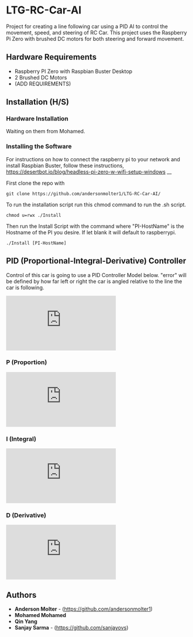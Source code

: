 # LTG-RC-Car-AI

Project for creating a line following car using a PID AI to control the movement, speed, and steering of RC Car. This project uses the Raspberry Pi Zero with brushed DC motors for both steering and forward movement.

## Hardware Requirements

* Raspberry PI Zero with Raspbian Buster Desktop
* 2 Brushed DC Motors
* (ADD REQUIREMENTS)

## Installation (H/S)

### Hardware Installation

Waiting on them from Mohamed.

### Installing the Software
For instructions on how to connect the raspberry pi to your network and install Raspbian Buster, follow these instructions, https://desertbot.io/blog/headless-pi-zero-w-wifi-setup-windows __

First clone the repo with
```
git clone https://github.com/andersonmolter1/LTG-RC-Car-AI/
```
To run the installation script run this chmod command to run the .sh script.
```
chmod u=rwx ./Install 
```
Then run the Install Script with the command where "PI-HostName" is the Hostname of the PI you desire. If let blank it will default to raspberrypi.
```
./Install [PI-HostName]
```
## PID (Proportional-Integral-Derivative) Controller

Control of this car is going to use a PID Controller Model below. "error" will be defined by how far left or right the car is angled relative to the line the car is following. 

![\Large \alpha _{error} = (J_P\vert_{J_{P=25}}error) - (J_D\vert_{J_{D=0=1}}\frac{d}{dt}error) - (J_I\sum_{n=0}^{k\vert_{k=v.len}}v\vert_{v=v[]})](https://latex.codecogs.com/gif.latex?%5Calpha%20_%7Berror%7D%20%3D%20%28J_P%5Cvert_%7BJ_%7BP%3D25%7D%7Derror%29%20-%20%28J_D%5Cvert_%7BJ_%7BD%3D0%3D1%7D%7D%5Cfrac%7Bd%7D%7Bdt%7Derror%29%20-%20%28J_I%5Csum_%7Bn%3D0%7D%5E%7Bk%5Cvert_%7Bk%3Dv.len%7D%7Dv%5Cvert_%7Bv%3Dv%5B%5D%7D%29)

### P (Proportion)
![\Large (J_P\vert_{J_{P=25}}error)](https://latex.codecogs.com/gif.latex?%28J_P%5Cvert_%7BJ_%7BP%3D25%7D%7Derror%29)
### I (Integral)
![\Large (J_I\sum_{n=0}^{k\vert_{k=v.len}}v\vert_{v=v[]})](https://latex.codecogs.com/gif.latex?%28J_I%5Csum_%7Bn%3D0%7D%5E%7Bk%5Cvert_%7Bk%3Dv.len%7D%7Dv%5Cvert_%7Bv%3Dv%5B%5D%7D%29)
### D (Derivative)
![\Large (J_D\vert_{J_{D=1}}\frac{d}{dt}error)](https://latex.codecogs.com/gif.latex?%28J_D%5Cvert_%7BJ_%7BD%3D1%7D%7D%5Cfrac%7Bd%7D%7Bdt%7Derror%29)

## Authors

* **Anderson Molter** - (https://github.com/andersonmolter1)
* **Mohamed Mohamed**
* **Qin Yang**
* **Sanjay Sarma** - (https://github.com/sanjayovs)
